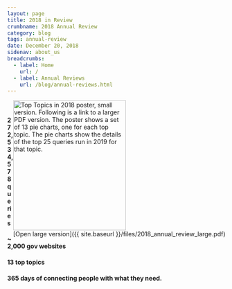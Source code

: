 ```yaml
---
layout: page
title: 2018 in Review
crumbname: 2018 Annual Review
category: blog
tags: annual-review
date: December 20, 2018
sidenav: about_us
breadcrumbs:
  - label: Home
    url: /
  - label: Annual Reviews
    url: /blog/annual-reviews.html
---
```

<span style="float:right;"><img 
  src="{{ site.baseurl }}/files/2018_annual_review_small.png" 
  alt="Top Topics in 2018 poster, small version. Following is a link to a larger PDF version. The poster shows a set of 13 pie charts, one for each top topic. The pie charts show the details of the top 25 queries run in 2019 for that topic." style="width:260px;height:300px;"><br />
[Open large version]({{ site.baseurl }}/files/2018_annual_review_large.pdf)
</span>
<br />

#### **272,534,578** queries
#### **~2,000 gov** websites
#### **13** top topics
#### **365** days of connecting people with what they need.

<br />
<br />
<br />
<br />
<br />
<br />
<br />
<br />
